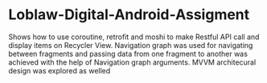 # Loblaw-Digital-Android-Assigment

Shows how to use coroutine, retrofit and moshi to make  Restful API call and display items on Recycler View. Navigation graph was used  for navigating between fragments and passing data from one fragment to another was achieved  with the help of Navigation graph arguments. MVVM architecural design was explored as welled
